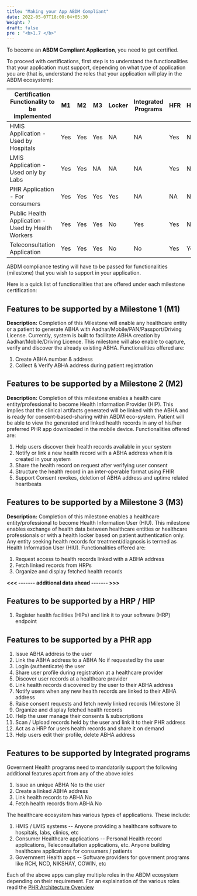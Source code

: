```yaml
---
title: "Making your App ABDM Compliant"
date: 2022-05-07T18:00:04+05:30
Weight: 7
draft: false
pre : "<b>1.7 </b>"
---
```


To become an **ABDM Compliant Application**, you need to get certified. 

To proceed with certifications, first step is to understand the functionalities that your application must support, depending on what type of application you are (that is, understand the roles that your application will play in the ABDM ecosystem):

Certification Functionality to be implemented|M1|M2|M3|Locker |Integrated Programs|HFR|HPR
 | ------------- | ---- | ---- | ---- | ---- | ---- | ---- | ---- |
HMIS Application - Used by Hospitals |Yes|Yes|Yes|NA|NA|Yes|NA
LMIS Application - Used only by Labs|Yes|Yes|NA|NA|NA|Yes|NA
PHR Application - For consumers|Yes|Yes|Yes|Yes|NA|NA|NA
Public Health Application - Used by Health Workers|Yes|Yes|Yes|No|Yes|Yes|NA
Teleconsultation Application |Yes|Yes|Yes|No|No|Yes|Yes|

ABDM compliance testing will have to be passed for functionalities (milestone) that you wish to support in your application.

Here is a quick list of functionalities that are offered under each milestone certification:
## Features to be supported by a Milestone 1 (M1)
**Description:** Completion of this Milestone will enable any healthcare entity or a patient to generate ABHA with Aadhar/Mobile/PAN/Passport/Driving License. Currently, system is built to facilitate ABHA creation by Aadhar/Mobile/Driving Licence. This milestone will also enable to capture, verify and discover the already existing ABHA. Functionalities offered are:
1. Create ABHA number & address
2. Collect & Verify ABHA address during patient registration

## Features to be supported by a Milestone 2 (M2)
**Description:** Completion of this milestone enables a health care entity/professional to become Health Information Provider (HIP). This implies that the clinical artifacts generated will be linked with the ABHA and is ready for consent-based-sharing within ABDM eco-system. Patient will be able to view the generated and linked health records in any of his/her preferred PHR app downloaded in the mobile device. Functionalities offered are:
1. Help users discover their health records available in your system 
2. Notify or link a new health record with a ABHA address when it is created in your system
3. Share the health record on request after verifying user consent
4. Structure the health record in an inter-operable format using FHIR
5. Support Consent revokes, deletion of ABHA address and uptime related heartbeats 

## Features to be supported by a Milestone 3 (M3)
**Description:** Completion of this milestone enables a healthcare entity/professional to become Health Information User (HIU). This milestone enables exchange of health data between healthcare entities or healthcare professionals or with a health locker based on patient authentication only. Any entity seeking health records for treatment/diagnosis is termed as Health Information User (HIU). Functionalities offered are:
1. Request access to health records linked with a ABHA address
2. Fetch linked records from HRPs 
3. Organize and display fetched health records 





**<<< ------- additional data ahead ------- >>>** 

## Features to be supported by a HRP / HIP

1. Register health facilities (HIPs) and link it to your software (HRP) endpoint


## Features to be supported by a PHR app

1. Issue ABHA address to the user 
2. Link the ABHA address to a ABHA No if requested by the user 
3. Login (authenticate) the user 
4. Share user profile during registration at a healthcare provider
5. Discover user records at a healthcare provider
6. Link health records discovered by the user to their ABHA address
7. Notify users when any new health records are linked to their ABHA address
8. Raise consent requests and fetch newly linked records (Milestone 3)
9. Organize and display fetched health records
10. Help the user manage their consents & subscriptions 
11. Scan / Upload records held by the user and link it to their PHR address
14. Act as a HRP for users health records and share it on demand 
15. Help users edit their profile, delete ABHA address 

## Features to be supported by Integrated programs

Goverment Health programs need to mandatorily support the following additional features apart from any of the above roles

1. Issue an unique ABHA No to the user
2. Create a linked ABHA address 
3. Link health records to ABHA No
4. Fetch health records from ABHA No

The healthcare ecosystem has various types of applications. These include:

1. HMIS / LMIS systems -- Anyone providing a healthcare software to hospitals, labs, clinics, etc 
2. Consumer Healthcare applications -- Personal Health record applications, Teleconsultation applications, etc. Anyone building healthcare applications for consumers / patients  
3. Government Health apps  -- Software providers for goverment programs like RCH, NCD, NIKSHAY, COWIN, etc

Each of the above apps can play multiple roles in the ABDM ecosystem depending on their requirement. 
For an explaination of the various roles read the [PHR Architecture Overview](/abdm-docs/1-basics/phr_architecture_overview/)


